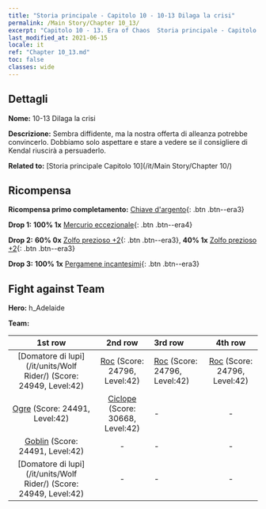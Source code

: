 ```yaml
---
title: "Storia principale - Capitolo 10 - 10-13 Dilaga la crisi"
permalink: /Main Story/Chapter 10_13/
excerpt: "Capitolo 10 - 13. Era of Chaos  Storia principale - Capitolo 10_13. 10-13 Dilaga la crisi"
last_modified_at: 2021-06-15
locale: it
ref: "Chapter 10_13.md"
toc: false
classes: wide
---
```


## Dettagli

 **Nome:** 10-13 Dilaga la crisi

 **Descrizione:** Sembra diffidente, ma la nostra offerta di alleanza potrebbe convincerlo. Dobbiamo solo aspettare e stare a vedere se il consigliere di Kendal riuscirà a persuaderlo.

 **Related to:** [Storia principale Capitolo 10](/it/Main Story/Chapter 10/)

## Ricompensa

 **Ricompensa primo completamento:** [Chiave d'argento](/ItemsIT/con_693/){: .btn .btn--era3}

 **Drop 1:** **100% 1x** [Mercurio eccezionale](/ItemsIT/mat_35/){: .btn .btn--era4}

 **Drop 2:** **60% 0x** [Zolfo prezioso +2](/ItemsIT/mat_29/){: .btn .btn--era3}, **40% 1x** [Zolfo prezioso +2](/ItemsIT/mat_29/){: .btn .btn--era3}

 **Drop 3:** **100% 1x** [Pergamene incantesimi](/ItemsIT/con_694/){: .btn .btn--era3}


## Fight against Team
 **Hero:** h_Adelaide

 **Team:**


  | 1st row | 2nd row | 3rd row | 4th row |
  |:----:|:----:|:----|:----:|
  | [Domatore di lupi](/it/units/Wolf Rider/) (Score: 24949, Level:42)  | [Roc](/it/units/Roc/) (Score: 24796, Level:42)  | [Roc](/it/units/Roc/) (Score: 24796, Level:42)  | [Roc](/it/units/Roc/) (Score: 24796, Level:42)  |
  | [Ogre](/it/units/Ogre/) (Score: 24491, Level:42)  | [Ciclope](/it/units/Cyclops/) (Score: 30668, Level:42)  | - | - |
  | [Goblin](/it/units/Goblin/) (Score: 24491, Level:42)  | - | - | - |
  | [Domatore di lupi](/it/units/Wolf Rider/) (Score: 24949, Level:42)  | - | - | - |


